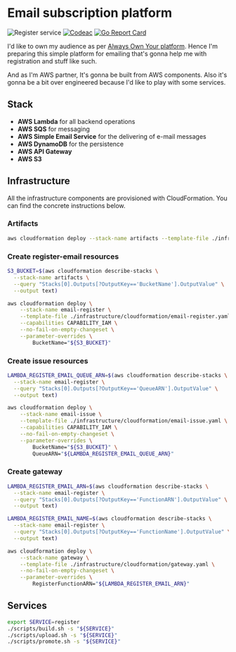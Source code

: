 # Email subscription platform

![Register service](https://github.com/vranystepan/email/workflows/Register%20service/badge.svg)
[![Codeac](https://static.codeac.io/badges/2-332261928.svg "Codeac")](https://app.codeac.io/github/vranystepan/email)
[![Go Report Card](https://goreportcard.com/badge/github.com/vranystepan/email)](https://goreportcard.com/report/github.com/vranystepan/email)

I'd like to own my audience as per [Always Own Your platform](https://www.alwaysownyourplatform.com). Hence I'm preparing this simple platform for
emailing that's gonna help me with registration and stuff like such.

And as I'm AWS partner, It's gonna be built from AWS components. Also
it's gonna be a bit over engineered because I'd like to play with some
services.

## Stack

- **AWS Lambda** for all backend operations
- **AWS SQS** for messaging
- **AWS Simple Email Service** for the delivering of e-mail messages
- **AWS DynamoDB** for the persistence
- **AWS API Gateway**
- **AWS S3**

## Infrastructure

All the infrastructure components are provisioned with CloudFormation.
You can find the concrete instructions below.

### Artifacts

```bash
aws cloudformation deploy --stack-name artifacts --template-file ./infrastructure/cloudformation/artifacts.yaml --no-fail-on-empty-changeset
```

### Create register-email resources

```bash
S3_BUCKET=$(aws cloudformation describe-stacks \
  --stack-name artifacts \
  --query "Stacks[0].Outputs[?OutputKey=='BucketName'].OutputValue" \
  --output text)

aws cloudformation deploy \
    --stack-name email-register \
    --template-file ./infrastructure/cloudformation/email-register.yaml \
    --capabilities CAPABILITY_IAM \
    --no-fail-on-empty-changeset \
    --parameter-overrides \
        BucketName="${S3_BUCKET}"
```

### Create issue resources

```bash
LAMBDA_REGISTER_EMAIL_QUEUE_ARN=$(aws cloudformation describe-stacks \
  --stack-name email-register \
  --query "Stacks[0].Outputs[?OutputKey=='QueueARN'].OutputValue" \
  --output text)

aws cloudformation deploy \
    --stack-name email-issue \
    --template-file ./infrastructure/cloudformation/email-issue.yaml \
    --capabilities CAPABILITY_IAM \
    --no-fail-on-empty-changeset \
    --parameter-overrides \
        BucketName="${S3_BUCKET}" \
        QueueARN="${LAMBDA_REGISTER_EMAIL_QUEUE_ARN}"
```

### Create gateway

```bash
LAMBDA_REGISTER_EMAIL_ARN=$(aws cloudformation describe-stacks \
  --stack-name email-register \
  --query "Stacks[0].Outputs[?OutputKey=='FunctionARN'].OutputValue" \
  --output text)

LAMBDA_REGISTER_EMAIL_NAME=$(aws cloudformation describe-stacks \
  --stack-name email-register \
  --query "Stacks[0].Outputs[?OutputKey=='FunctionName'].OutputValue" \
  --output text)

aws cloudformation deploy \
    --stack-name gateway \
    --template-file ./infrastructure/cloudformation/gateway.yaml \
    --no-fail-on-empty-changeset \
    --parameter-overrides \
        RegisterFunctionARN="${LAMBDA_REGISTER_EMAIL_ARN}"
```

## Services

```bash
export SERVICE=register
./scripts/build.sh -s "${SERVICE}"
./scripts/upload.sh -s "${SERVICE}"
./scripts/promote.sh -s "${SERVICE}"
```
